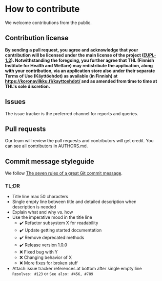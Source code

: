 # How to contribute

We welcome contributions from the public.

## Contribution license

__By sending a pull request, you agree and acknowledge that your contribution will be licensed under the main license of the project ([EUPL-1.2](https://spdx.org/licenses/EUPL-1.2.html)). Notwithstanding the foregoing, you further agree that THL (Finnish Institute for Health and Welfare) may redistribute the application, along with your contribution, via an application store also under their separate Terms of Use (Käyttöehdot) as available (in Finnish) at https://koronavilkku.fi/kayttoehdot/ and as amended from time to time at THL's sole discretion.__

## Issues

The issue tracker is the preferred channel for reports and queries.

## Pull requests

Our team will review the pull requests and contributors will get credit. You can see all contributors in AUTHORS.md.

## Commit message styleguide

We follow [The seven rules of a great Git commit message](https://chris.beams.io/posts/git-commit/).

### TL;DR

- Title line max 50 characters
- Single empty line between title and detailed description when description is needed
- Explain what and why vs. how
- Use the imperative mood in the title line
  - :heavy_check_mark: Refactor subsystem X for readability
  - :heavy_check_mark: Update getting started documentation
  - :heavy_check_mark: Remove deprecated methods
  - :heavy_check_mark: Release version 1.0.0
  - :x: Fixed bug with Y
  - :x: Changing behavior of X
  - :x: More fixes for broken stuff
- Attach issue tracker references at bottom after single empty line `Resolves: #123` or `See also: #456, #789`
